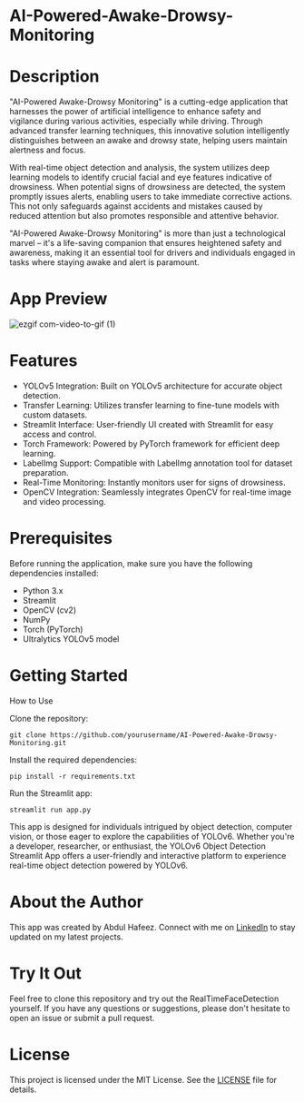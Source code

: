# AI-Powered-Awake-Drowsy-Monitoring

# Description
"AI-Powered Awake-Drowsy Monitoring" is a cutting-edge application that harnesses the power of artificial intelligence to enhance safety and vigilance during various activities, especially while driving. Through advanced transfer learning techniques, this innovative solution intelligently distinguishes between an awake and drowsy state, helping users maintain alertness and focus.

With real-time object detection and analysis, the system utilizes deep learning models to identify crucial facial and eye features indicative of drowsiness. When potential signs of drowsiness are detected, the system promptly issues alerts, enabling users to take immediate corrective actions. This not only safeguards against accidents and mistakes caused by reduced attention but also promotes responsible and attentive behavior.

"AI-Powered Awake-Drowsy Monitoring" is more than just a technological marvel – it's a life-saving companion that ensures heightened safety and awareness, making it an essential tool for drivers and individuals engaged in tasks where staying awake and alert is paramount.

# App Preview
![ezgif com-video-to-gif (1)](https://github.com/actuaryhafeez/AI-Powered-Awake-Drowsy-Monitoring/assets/55107467/ec71be31-2fc5-469f-8b91-632058053be6)

# Features
- YOLOv5 Integration: Built on YOLOv5 architecture for accurate object detection.
- Transfer Learning: Utilizes transfer learning to fine-tune models with custom datasets.
- Streamlit Interface: User-friendly UI created with Streamlit for easy access and control.
- Torch Framework: Powered by PyTorch framework for efficient deep learning.
- LabelImg Support: Compatible with LabelImg annotation tool for dataset preparation.
- Real-Time Monitoring: Instantly monitors user for signs of drowsiness.
- OpenCV Integration: Seamlessly integrates OpenCV for real-time image and video processing.

# Prerequisites
Before running the application, make sure you have the following dependencies installed:

- Python 3.x
- Streamlit
- OpenCV (cv2)
- NumPy
- Torch (PyTorch)
- Ultralytics YOLOv5 model

# Getting Started
 How to Use
 
Clone the repository:

    git clone https://github.com/yourusername/AI-Powered-Awake-Drowsy-Monitoring.git

Install the required dependencies:

    pip install -r requirements.txt

Run the Streamlit app:

    streamlit run app.py

This app is designed for individuals intrigued by object detection, computer vision, or those eager to explore the capabilities of YOLOv6. Whether you're a developer, researcher, or enthusiast, the YOLOv6 Object Detection Streamlit App offers a user-friendly and interactive platform to experience real-time object detection powered by YOLOv6.

# About the Author

This app was created by Abdul Hafeez. Connect with me on [LinkedIn](https://www.linkedin.com/in/abdul-hafeez-ds/) to stay updated on my latest projects.

# Try It Out
Feel free to clone this repository and try out the RealTimeFaceDetection yourself. If you have any questions or suggestions, please don't hesitate to open an issue or submit a pull request.


        

# License

This project is licensed under the MIT License. See the [LICENSE](LICENSE) file for details.
